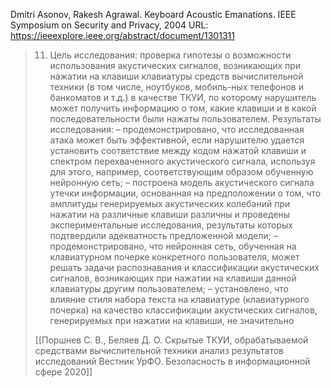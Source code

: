 Dmitri Asonov, Rakesh Agrawal. Keyboard Acoustic Emanations. IEEE Symposium on Security and Privacy, 2004
URL: https://ieeexplore.ieee.org/abstract/document/1301311

>11. Цель исследования: 
>проверка гипотезы о возможности использования акустических сигналов, возникающих при нажатии на клавиши клавиатуры средств вычислительной техники (в том числе, ноутбуков, мобиль-ных телефонов и банкоматов и т.д.) в качестве ТКУИ, по которому нарушитель может получить информацию о том, какие клавиши и в какой последовательности были нажаты пользователем. 
>Результаты исследования: 
>– продемонстрировано, что исследованная атака может быть эффективной, если нарушителю удается установить соответствие между кодом нажатой клавиши и спектром перехваченного акустического сигнала, используя для этого, например, соответствующим образом обученную нейронную сеть; 
>– построена модель акустического сигнала утечки информации, основанная на предположении о том, что амплитуды генерируемых акустических колебаний при нажатии на различные клавиши различны и проведены экспериментальные исследования, результаты которых подтвердили адекватность предложенной модели; 
>– продемонстрировано, что нейронная сеть, обученная на клавиатурном почерке конкретного пользователя, может решать задачи распознавания и классификации акустических сигналов, возникающих при нажатии на клавиши данной клавиатуры другим пользователем; 
>– установлено, что влияние стиля набора текста на клавиатуре (клавиатурного почерка) на качество классификации акустических сигналов, генерируемых при нажатии на клавиши, не значительно
>
>[[Поршнев С. В., Беляев Д. О. Скрытые ТКУИ, обрабатываемой средствами вычислительной техники анализ результатов исследований Вестник УрФО. Безопасность в информационной сфере 2020]]